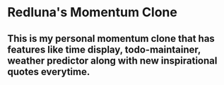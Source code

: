 # Redluna's Momentum Clone

## This is my personal momentum clone that has features like time display, todo-maintainer, weather predictor along with new inspirational quotes everytime. 
